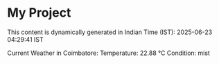 # My Project

This content is dynamically generated in Indian Time (IST): 2025-06-23 04:29:41 IST


Current Weather in Coimbatore:
Temperature: 22.88 °C
Condition: mist
